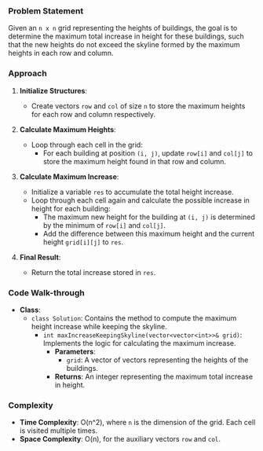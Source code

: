 ### Problem Statement
Given an `n x n` grid representing the heights of buildings, the goal is to determine the maximum total increase in height for these buildings, such that the new heights do not exceed the skyline formed by the maximum heights in each row and column.

### Approach
1. **Initialize Structures**:
   - Create vectors `row` and `col` of size `n` to store the maximum heights for each row and column respectively.

2. **Calculate Maximum Heights**:
   - Loop through each cell in the grid:
     - For each building at position `(i, j)`, update `row[i]` and `col[j]` to store the maximum height found in that row and column.

3. **Calculate Maximum Increase**:
   - Initialize a variable `res` to accumulate the total height increase.
   - Loop through each cell again and calculate the possible increase in height for each building:
     - The maximum new height for the building at `(i, j)` is determined by the minimum of `row[i]` and `col[j]`.
     - Add the difference between this maximum height and the current height `grid[i][j]` to `res`.

4. **Final Result**:
   - Return the total increase stored in `res`.

### Code Walk-through
- **Class**:
  - `class Solution`: Contains the method to compute the maximum height increase while keeping the skyline.
    - `int maxIncreaseKeepingSkyline(vector<vector<int>>& grid)`: Implements the logic for calculating the maximum increase.
      - **Parameters**:
        - `grid`: A vector of vectors representing the heights of the buildings.
      - **Returns**: An integer representing the maximum total increase in height.

### Complexity
- **Time Complexity**: O(n^2), where `n` is the dimension of the grid. Each cell is visited multiple times.
- **Space Complexity**: O(n), for the auxiliary vectors `row` and `col`.
